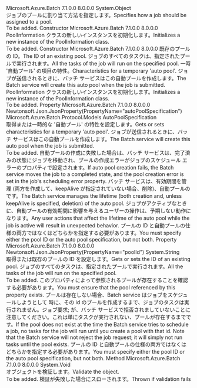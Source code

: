 <Type Name="PoolInformation" FullName="Microsoft.Azure.Batch.Protocol.Models.PoolInformation">
  <TypeSignature Language="C#" Value="public class PoolInformation" />
  <TypeSignature Language="ILAsm" Value=".class public auto ansi beforefieldinit PoolInformation extends System.Object" />
  <TypeSignature Language="DocId" Value="T:Microsoft.Azure.Batch.Protocol.Models.PoolInformation" />
  <TypeSignature Language="VB.NET" Value="Public Class PoolInformation" />
  <TypeSignature Language="F#" Value="type PoolInformation = class" />
  <AssemblyInfo>
    <AssemblyName>Microsoft.Azure.Batch</AssemblyName>
    <AssemblyVersion>7.1.0.0</AssemblyVersion>
    <AssemblyVersion>8.0.0.0</AssemblyVersion>
  </AssemblyInfo>
  <Base>
    <BaseTypeName>System.Object</BaseTypeName>
  </Base>
  <Interfaces />
  <Docs>
    <summary>
            <span data-ttu-id="d9a2c-101">ジョブのプールに割り当て方法を指定します。</span><span class="sxs-lookup"><span data-stu-id="d9a2c-101">Specifies how a job should be assigned to a pool.</span></span>
            </summary>
    <remarks>To be added.</remarks>
  </Docs>
  <Members>
    <Member MemberName=".ctor">
      <MemberSignature Language="C#" Value="public PoolInformation ();" />
      <MemberSignature Language="ILAsm" Value=".method public hidebysig specialname rtspecialname instance void .ctor() cil managed" />
      <MemberSignature Language="DocId" Value="M:Microsoft.Azure.Batch.Protocol.Models.PoolInformation.#ctor" />
      <MemberSignature Language="VB.NET" Value="Public Sub New ()" />
      <MemberType>Constructor</MemberType>
      <AssemblyInfo>
        <AssemblyName>Microsoft.Azure.Batch</AssemblyName>
        <AssemblyVersion>7.1.0.0</AssemblyVersion>
        <AssemblyVersion>8.0.0.0</AssemblyVersion>
      </AssemblyInfo>
      <Parameters />
      <Docs>
        <summary>
            <span data-ttu-id="d9a2c-102">PoolInformation クラスの新しいインスタンスを初期化します。</span><span class="sxs-lookup"><span data-stu-id="d9a2c-102">Initializes a new instance of the PoolInformation class.</span></span>
            </summary>
        <remarks>To be added.</remarks>
      </Docs>
    </Member>
    <Member MemberName=".ctor">
      <MemberSignature Language="C#" Value="public PoolInformation (string poolId = null, Microsoft.Azure.Batch.Protocol.Models.AutoPoolSpecification autoPoolSpecification = null);" />
      <MemberSignature Language="ILAsm" Value=".method public hidebysig specialname rtspecialname instance void .ctor(string poolId, class Microsoft.Azure.Batch.Protocol.Models.AutoPoolSpecification autoPoolSpecification) cil managed" />
      <MemberSignature Language="DocId" Value="M:Microsoft.Azure.Batch.Protocol.Models.PoolInformation.#ctor(System.String,Microsoft.Azure.Batch.Protocol.Models.AutoPoolSpecification)" />
      <MemberSignature Language="F#" Value="new Microsoft.Azure.Batch.Protocol.Models.PoolInformation : string * Microsoft.Azure.Batch.Protocol.Models.AutoPoolSpecification -&gt; Microsoft.Azure.Batch.Protocol.Models.PoolInformation" Usage="new Microsoft.Azure.Batch.Protocol.Models.PoolInformation (poolId, autoPoolSpecification)" />
      <MemberType>Constructor</MemberType>
      <AssemblyInfo>
        <AssemblyName>Microsoft.Azure.Batch</AssemblyName>
        <AssemblyVersion>7.1.0.0</AssemblyVersion>
        <AssemblyVersion>8.0.0.0</AssemblyVersion>
      </AssemblyInfo>
      <Parameters>
        <Parameter Name="poolId" Type="System.String" />
        <Parameter Name="autoPoolSpecification" Type="Microsoft.Azure.Batch.Protocol.Models.AutoPoolSpecification" />
      </Parameters>
      <Docs>
        <param name="poolId"><span data-ttu-id="d9a2c-103">既存のプールの ID。</span><span class="sxs-lookup"><span data-stu-id="d9a2c-103">The ID of an existing pool.</span></span> <span data-ttu-id="d9a2c-104">ジョブのすべてのタスクは、指定されたプールで実行されます。</span><span class="sxs-lookup"><span data-stu-id="d9a2c-104">All the tasks of the job will run on the specified pool.</span></span></param>
        <param name="autoPoolSpecification"><span data-ttu-id="d9a2c-105">一時 '自動プール' の項目の特性。</span><span class="sxs-lookup"><span data-stu-id="d9a2c-105">Characteristics for a temporary 'auto pool'.</span></span> <span data-ttu-id="d9a2c-106">ジョブが送信されるときに、バッチ サービスはこの自動プールを作成します。</span><span class="sxs-lookup"><span data-stu-id="d9a2c-106">The Batch service will create this auto pool when the job is submitted.</span></span></param>
        <summary>
            <span data-ttu-id="d9a2c-107">PoolInformation クラスの新しいインスタンスを初期化します。</span><span class="sxs-lookup"><span data-stu-id="d9a2c-107">Initializes a new instance of the PoolInformation class.</span></span>
            </summary>
        <remarks>To be added.</remarks>
      </Docs>
    </Member>
    <Member MemberName="AutoPoolSpecification">
      <MemberSignature Language="C#" Value="public Microsoft.Azure.Batch.Protocol.Models.AutoPoolSpecification AutoPoolSpecification { get; set; }" />
      <MemberSignature Language="ILAsm" Value=".property instance class Microsoft.Azure.Batch.Protocol.Models.AutoPoolSpecification AutoPoolSpecification" />
      <MemberSignature Language="DocId" Value="P:Microsoft.Azure.Batch.Protocol.Models.PoolInformation.AutoPoolSpecification" />
      <MemberSignature Language="VB.NET" Value="Public Property AutoPoolSpecification As AutoPoolSpecification" />
      <MemberSignature Language="F#" Value="member this.AutoPoolSpecification : Microsoft.Azure.Batch.Protocol.Models.AutoPoolSpecification with get, set" Usage="Microsoft.Azure.Batch.Protocol.Models.PoolInformation.AutoPoolSpecification" />
      <MemberType>Property</MemberType>
      <AssemblyInfo>
        <AssemblyName>Microsoft.Azure.Batch</AssemblyName>
        <AssemblyVersion>7.1.0.0</AssemblyVersion>
        <AssemblyVersion>8.0.0.0</AssemblyVersion>
      </AssemblyInfo>
      <Attributes>
        <Attribute>
          <AttributeName>Newtonsoft.Json.JsonProperty(PropertyName="autoPoolSpecification")</AttributeName>
        </Attribute>
      </Attributes>
      <ReturnValue>
        <ReturnType>Microsoft.Azure.Batch.Protocol.Models.AutoPoolSpecification</ReturnType>
      </ReturnValue>
      <Docs>
        <summary>
            <span data-ttu-id="d9a2c-108">取得または一時的な '自動プール' の特性を設定します。</span><span class="sxs-lookup"><span data-stu-id="d9a2c-108">Gets or sets characteristics for a temporary 'auto pool'.</span></span> <span data-ttu-id="d9a2c-109">ジョブが送信されるときに、バッチ サービスはこの自動プールを作成します。</span><span class="sxs-lookup"><span data-stu-id="d9a2c-109">The Batch service will create this auto pool when the job is submitted.</span></span>
            </summary>
        <value>To be added.</value>
        <remarks>
            <span data-ttu-id="d9a2c-110">自動プールの作成に失敗した場合は、バッチ サービスは、完了済みの状態にジョブを移動され、プールの作成エラーがジョブのスケジュール エラーのプロパティで設定されます。</span><span class="sxs-lookup"><span data-stu-id="d9a2c-110">If auto pool creation fails, the Batch service moves the job to a completed state, and the pool creation error is set in the job's scheduling error property.</span></span> <span data-ttu-id="d9a2c-111">バッチ サービスは、有効期間を管理 (両方を作成して、keepAlive が指定されていない場合、削除)、自動プールのです。</span><span class="sxs-lookup"><span data-stu-id="d9a2c-111">The Batch service manages the lifetime (both creation and, unless keepAlive is specified, deletion) of the auto pool.</span></span> <span data-ttu-id="d9a2c-112">ジョブがアクティブなときに、自動プールの有効期間に影響を与えるユーザーの操作は、予期しない動作になります。</span><span class="sxs-lookup"><span data-stu-id="d9a2c-112">Any user actions that affect the lifetime of the auto pool while the job is active will result in unexpected behavior.</span></span>
            <span data-ttu-id="d9a2c-113">プールの ID と自動プールの仕様の両方ではなくはどちらかを指定する必要があります。</span><span class="sxs-lookup"><span data-stu-id="d9a2c-113">You must specify either the pool ID or the auto pool specification, but not both.</span></span>
            </remarks>
      </Docs>
    </Member>
    <Member MemberName="PoolId">
      <MemberSignature Language="C#" Value="public string PoolId { get; set; }" />
      <MemberSignature Language="ILAsm" Value=".property instance string PoolId" />
      <MemberSignature Language="DocId" Value="P:Microsoft.Azure.Batch.Protocol.Models.PoolInformation.PoolId" />
      <MemberSignature Language="VB.NET" Value="Public Property PoolId As String" />
      <MemberSignature Language="F#" Value="member this.PoolId : string with get, set" Usage="Microsoft.Azure.Batch.Protocol.Models.PoolInformation.PoolId" />
      <MemberType>Property</MemberType>
      <AssemblyInfo>
        <AssemblyName>Microsoft.Azure.Batch</AssemblyName>
        <AssemblyVersion>7.1.0.0</AssemblyVersion>
        <AssemblyVersion>8.0.0.0</AssemblyVersion>
      </AssemblyInfo>
      <Attributes>
        <Attribute>
          <AttributeName>Newtonsoft.Json.JsonProperty(PropertyName="poolId")</AttributeName>
        </Attribute>
      </Attributes>
      <ReturnValue>
        <ReturnType>System.String</ReturnType>
      </ReturnValue>
      <Docs>
        <summary>
            <span data-ttu-id="d9a2c-114">取得または既存のプールの ID を設定します。</span><span class="sxs-lookup"><span data-stu-id="d9a2c-114">Gets or sets the ID of an existing pool.</span></span> <span data-ttu-id="d9a2c-115">ジョブのすべてのタスクは、指定されたプールで実行されます。</span><span class="sxs-lookup"><span data-stu-id="d9a2c-115">All the tasks of the job will run on the specified pool.</span></span>
            </summary>
        <value>To be added.</value>
        <remarks>
            <span data-ttu-id="d9a2c-116">このプロパティによって参照されるプールが存在することを確認する必要があります。</span><span class="sxs-lookup"><span data-stu-id="d9a2c-116">You must ensure that the pool referenced by this property exists.</span></span>
            <span data-ttu-id="d9a2c-117">プールは存在しない場合、Batch service はジョブをスケジュールしようとして 時に、その id のプールを作成するまで、ジョブのタスクは実行されません。ジョブ要求; が、バッチ サービスで拒否されましていないことに注意してください。これは単にタスクが実行されない、プールが存在するまでです。</span><span class="sxs-lookup"><span data-stu-id="d9a2c-117">If the pool does not exist at the time the Batch service tries to schedule a job, no tasks for the job will run until you create a pool with that id. Note that the Batch service will not reject the job request; it will simply not run tasks until the pool exists.</span></span>
            <span data-ttu-id="d9a2c-118">プールの ID と自動プールの仕様の両方ではなくはどちらかを指定する必要があります。</span><span class="sxs-lookup"><span data-stu-id="d9a2c-118">You must specify either the pool ID or the auto pool specification, but not both.</span></span>
            </remarks>
      </Docs>
    </Member>
    <Member MemberName="Validate">
      <MemberSignature Language="C#" Value="public virtual void Validate ();" />
      <MemberSignature Language="ILAsm" Value=".method public hidebysig newslot virtual instance void Validate() cil managed" />
      <MemberSignature Language="DocId" Value="M:Microsoft.Azure.Batch.Protocol.Models.PoolInformation.Validate" />
      <MemberSignature Language="VB.NET" Value="Public Overridable Sub Validate ()" />
      <MemberSignature Language="F#" Value="abstract member Validate : unit -&gt; unit&#xA;override this.Validate : unit -&gt; unit" Usage="poolInformation.Validate " />
      <MemberType>Method</MemberType>
      <AssemblyInfo>
        <AssemblyName>Microsoft.Azure.Batch</AssemblyName>
        <AssemblyVersion>7.1.0.0</AssemblyVersion>
        <AssemblyVersion>8.0.0.0</AssemblyVersion>
      </AssemblyInfo>
      <ReturnValue>
        <ReturnType>System.Void</ReturnType>
      </ReturnValue>
      <Parameters />
      <Docs>
        <summary>
            <span data-ttu-id="d9a2c-119">オブジェクトを検証します。</span><span class="sxs-lookup"><span data-stu-id="d9a2c-119">Validate the object.</span></span>
            </summary>
        <remarks>To be added.</remarks>
        <exception cref="T:Microsoft.Rest.ValidationException">
            <span data-ttu-id="d9a2c-120">検証が失敗した場合にスローされます。</span><span class="sxs-lookup"><span data-stu-id="d9a2c-120">Thrown if validation fails</span></span>
            </exception>
      </Docs>
    </Member>
  </Members>
</Type>